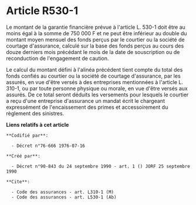 # Article R530-1

Le montant de la garantie financière prévue à l'article L. 530-1 doit être au moins égal à la somme de 750 000 F et ne peut
être inférieur au double du montant moyen mensuel des fonds perçus par le courtier ou la société de courtage d'assurance,
calculé sur la base des fonds perçus au cours des douze derniers mois précédant le mois de la date de souscription ou de
reconduction de l'engagement de caution.

Le calcul du montant défini à l'alinéa précédent tient compte du total des fonds confiés au courtier ou la société de
courtage d'assurance, par les assurés, en vue d'être versés à des entreprises mentionnées à l'article L. 310-1, ou par toute
personne physique ou morale, en vue d'être versés aux assurés. De ce total seront déduits les versements pour lesquels le
courtier a reçu d'une entreprise d'assurance un mandat écrit le chargeant expressément de l'encaissement des primes et
accessoirement du règlement des sinistres.

**Liens relatifs à cet article**

	**Codifié par**:

	  - Décret n°76-666 1976-07-16

	**Créé par**:

	  - Décret n°90-843 du 24 septembre 1990 - art. 1 () JORF 25 septembre 1990

	**Cite**:

	  - Code des assurances - art. L310-1 (M)
	  - Code des assurances - art. L530-1 (Ab)
